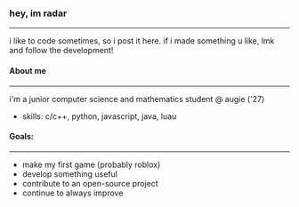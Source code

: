 ### hey, im radar
------------------
i like to code sometimes, so i post it here. if i made something u like, lmk and follow the development!
#### About me
----
i'm a junior computer science and mathematics student @ augie ('27)

- skills: c/c++, python, javascript, java, luau
#### Goals:
---
- make my first game (probably roblox)
- develop something useful
- contribute to an open-source project
- continue to always improve
